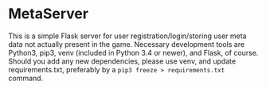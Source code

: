 # MetaServer

This is a simple Flask server for user registration/login/storing user meta data not actually present in the game.
Necessary development tools are Python3, pip3, venv (included in Python 3.4 or newer), and Flask, of course.
Should you add any new dependencies, please use venv, and update requirements.txt,
preferably by a `pip3 freeze > requirements.txt` command.
